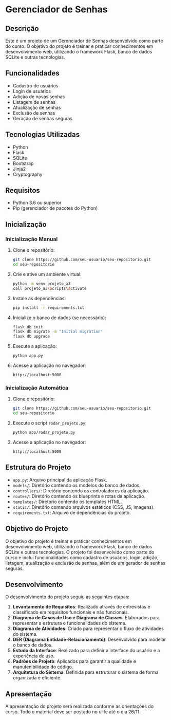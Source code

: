 # Gerenciador de Senhas

## Descrição

Este é um projeto de um Gerenciador de Senhas desenvolvido como parte do curso. O objetivo do projeto é treinar e praticar conhecimentos em desenvolvimento web, utilizando o framework Flask, banco de dados SQLite e outras tecnologias.

## Funcionalidades

- Cadastro de usuários
- Login de usuários
- Adição de novas senhas
- Listagem de senhas
- Atualização de senhas
- Exclusão de senhas
- Geração de senhas seguras

## Tecnologias Utilizadas

- Python
- Flask
- SQLite
- Bootstrap
- Jinja2
- Cryptography

## Requisitos

- Python 3.6 ou superior
- Pip (gerenciador de pacotes do Python)

## Inicialização

### Inicialização Manual

1. Clone o repositório:
    ```bash
    git clone https://github.com/seu-usuario/seu-repositorio.git
    cd seu-repositorio
    ```

2. Crie e ative um ambiente virtual:
    ```bash
    python -m venv projeto_a3
    call projeto_a3\Scripts\activate
    ```

3. Instale as dependências:
    ```bash
    pip install -r requirements.txt
    ```

4. Inicialize o banco de dados (se necessário):
    ```bash
    flask db init
    flask db migrate -m "Initial migration"
    flask db upgrade
    ```

5. Execute a aplicação:
    ```bash
    python app.py
    ```

6. Acesse a aplicação no navegador:
    ```
    http://localhost:5000
    ```

### Inicialização Automática

1. Clone o repositório:
    ```bash
    git clone https://github.com/seu-usuario/seu-repositorio.git
    cd seu-repositorio
    ```

2. Execute o script `rodar_projeto.py`:
    ```bash
    python app/rodar_projeto.py
    ```
3. Acesse a aplicação no navegador:
    ```
    http://localhost:5000
    ```

## Estrutura do Projeto

- `app.py`: Arquivo principal da aplicação Flask.
- `models/`: Diretório contendo os modelos do banco de dados.
- `controllers/`: Diretório contendo os controladores da aplicação.
- `routes/`: Diretório contendo os blueprints e rotas da aplicação.
- `templates/`: Diretório contendo os templates HTML.
- `static/`: Diretório contendo arquivos estáticos (CSS, JS, imagens).
- `requirements.txt`: Arquivo de dependências do projeto.

## Objetivo do Projeto

O objetivo do projeto é treinar e praticar conhecimentos em desenvolvimento web, utilizando o framework Flask, banco de dados SQLite e outras tecnologias. O projeto foi desenvolvido como parte do curso e inclui funcionalidades como cadastro de usuários, login, adição, listagem, atualização e exclusão de senhas, além de um gerador de senhas seguras.

## Desenvolvimento

O desenvolvimento do projeto seguiu as seguintes etapas:

1. **Levantamento de Requisitos**: Realizado através de entrevistas e classificado em requisitos funcionais e não funcionais.
2. **Diagrama de Casos de Uso e Diagrama de Classes**: Elaborados para representar a estrutura e funcionalidades do sistema.
3. **Diagrama de Atividades**: Criado para representar o fluxo de atividades do sistema.
4. **DER (Diagrama Entidade-Relacionamento)**: Desenvolvido para modelar o banco de dados.
5. **Estudo da Interface**: Realizado para definir a interface do usuário e a experiência de uso.
6. **Padrões de Projeto**: Aplicados para garantir a qualidade e manutenibilidade do código.
7. **Arquitetura do Sistema**: Definida para estruturar o sistema de forma organizada e eficiente.

## Apresentação

A apresentação do projeto será realizada conforme as orientações do curso. Todo o material deve ser postado no ulife até o dia 26/11.
